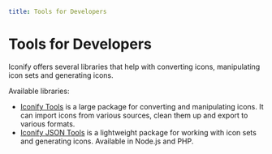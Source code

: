 ```yaml
title: Tools for Developers
```

# Tools for Developers

Iconify offers several libraries that help with converting icons, manipulating icon sets and generating icons.

Available libraries:

- [Iconify Tools](./node/index.md) is a large package for converting and manipulating icons. It can import icons from various sources, clean them up and export to various formats.
- [Iconify JSON Tools](./json/index.md) is a lightweight package for working with icon sets and generating icons. Available in Node.js and PHP.
